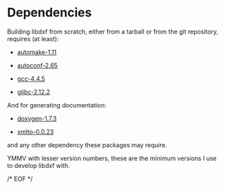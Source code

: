 # Dependencies

Building libdxf from scratch, either from a tarball or from the git
repository, requires (at least):

- [automake-1.11](https://www.gnu.org/software/automake/)

- [autoconf-2.65](https://www.gnu.org/software/autoconf/autoconf.html)

- [gcc-4.4.5](https://gcc.gnu.org/)

- [glibc-2.12.2](https://www.gnu.org/software/libc/)

And for generating documentation:

- [doxygen-1.7.3](http://www.stack.nl/~dimitri/doxygen/)

- [xmlto-0.0.23](https://directory.fsf.org/wiki/Xmlto)

and any other dependency these packages may require.

YMMV with lesser version numbers, these are the minimum versions I use to
develop libdxf with.

/* EOF */
